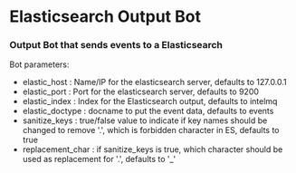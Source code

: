 # Elasticsearch Output Bot

### Output Bot that sends events to a Elasticsearch


Bot parameters:

* elastic_host       : Name/IP for the elasticsearch server, defaults to 127.0.0.1
* elastic_port       : Port for the elasticsearch server, defaults to 9200
* elastic_index      : Index for the Elasticsearch output, defaults to intelmq
* elastic_doctype    : docname to put the event data, defaults to events
* sanitize_keys      : true/false value to indicate if key names should be changed to remove '.', which is forbidden character in ES, defaults to true
* replacement_char   : if sanitize_keys is true, which character should be used as replacement for '.', defaults to '_'
